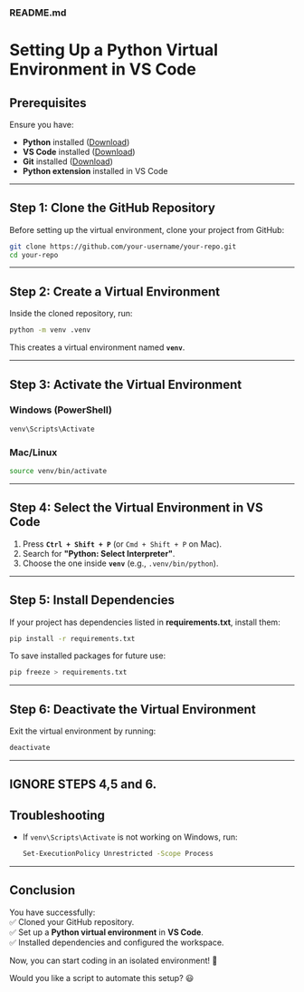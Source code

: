 ### **README.md**  

# **Setting Up a Python Virtual Environment in VS Code**  

## **Prerequisites**  
Ensure you have:  
- **Python** installed ([Download](https://www.python.org/downloads/))  
- **VS Code** installed ([Download](https://code.visualstudio.com/))  
- **Git** installed ([Download](https://git-scm.com/))  
- **Python extension** installed in VS Code  

---

## **Step 1: Clone the GitHub Repository**  
Before setting up the virtual environment, clone your project from GitHub:  

```bash
git clone https://github.com/your-username/your-repo.git
cd your-repo
```

---

## **Step 2: Create a Virtual Environment**  
Inside the cloned repository, run:  

```bash
python -m venv .venv
```
This creates a virtual environment named **`venv`**.

---

## **Step 3: Activate the Virtual Environment**  
### **Windows (PowerShell)**
```bash
venv\Scripts\Activate
```
### **Mac/Linux**
```bash
source venv/bin/activate
```

---

## **Step 4: Select the Virtual Environment in VS Code**  
1. Press **`Ctrl + Shift + P`** (or `Cmd + Shift + P` on Mac).  
2. Search for **"Python: Select Interpreter"**.  
3. Choose the one inside **`venv`** (e.g., `.venv/bin/python`).  

---

## **Step 5: Install Dependencies**  
If your project has dependencies listed in **requirements.txt**, install them:  
```bash
pip install -r requirements.txt
```
To save installed packages for future use:  
```bash
pip freeze > requirements.txt
```

---

## **Step 6: Deactivate the Virtual Environment**  
Exit the virtual environment by running:  
```bash
deactivate
```

---

## **IGNORE STEPS 4,5 and 6.**


## **Troubleshooting**  
- If `venv\Scripts\Activate` is not working on Windows, run:  
  ```bash
  Set-ExecutionPolicy Unrestricted -Scope Process
  ```

---

## **Conclusion**  
You have successfully:  
✅ Cloned your GitHub repository.  
✅ Set up a **Python virtual environment** in **VS Code**.  
✅ Installed dependencies and configured the workspace.  

Now, you can start coding in an isolated environment! 🚀  

Would you like a script to automate this setup? 😃
